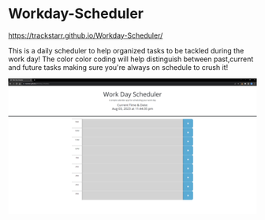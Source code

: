 # Workday-Scheduler

https://trackstarr.github.io/Workday-Scheduler/

This is a daily scheduler to help organized tasks to be tackled during the work day!
The color color coding will help distinguish between past,current and future tasks making sure you're always on schedule to crush it!

![alt text](https://github.com/trackstarr/Workday-Scheduler/blob/main/Deployed%20Webpage.png)
